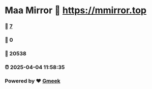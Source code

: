 # Maa Mirror :link: https://mmirror.top 
### :page_facing_up: [7](https://mmirror.top/tag.html) 
### :speech_balloon: 0 
### :hibiscus: 20538 
### :alarm_clock: 2025-04-04 11:58:35 
### Powered by :heart: [Gmeek](https://github.com/Meekdai/Gmeek)

